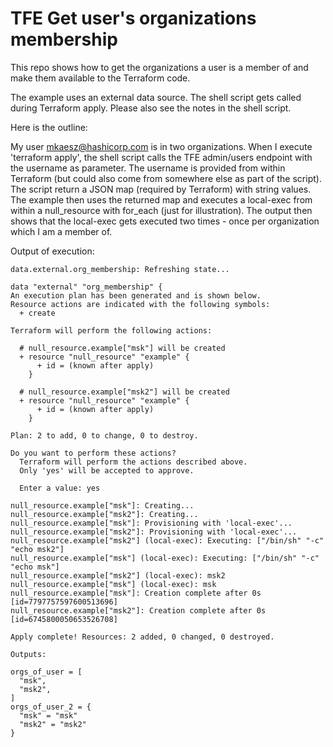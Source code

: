 # TFE Get user's organizations membership
This repo shows how to get the organizations a user is a member of and make them available to the Terraform code.

The example uses an external data source. The shell script gets called during Terraform apply. Please also see the notes in the shell script.

Here is the outline:

My user mkaesz@hashicorp.com is in two organizations. When I execute 'terraform apply', the shell script calls the TFE admin/users endpoint with the username as parameter. The username is provided from within Terraform (but could also come from somewhere else as part of the script). The script return a JSON map (required by Terraform) with string values. The example then uses the returned map and executes a local-exec from within a null_resource with for_each (just for illustration). The output then shows that the local-exec gets executed two times - once per organization which I am a member of.

Output of execution:

```mkaesz@hashicorp ~/w/t/e/user_membership> terraform apply
data.external.org_membership: Refreshing state...

data "external" "org_membership" {
An execution plan has been generated and is shown below.
Resource actions are indicated with the following symbols:
  + create

Terraform will perform the following actions:

  # null_resource.example["msk"] will be created
  + resource "null_resource" "example" {
      + id = (known after apply)
    }

  # null_resource.example["msk2"] will be created
  + resource "null_resource" "example" {
      + id = (known after apply)
    }

Plan: 2 to add, 0 to change, 0 to destroy.

Do you want to perform these actions?
  Terraform will perform the actions described above.
  Only 'yes' will be accepted to approve.

  Enter a value: yes

null_resource.example["msk"]: Creating...
null_resource.example["msk2"]: Creating...
null_resource.example["msk"]: Provisioning with 'local-exec'...
null_resource.example["msk2"]: Provisioning with 'local-exec'...
null_resource.example["msk2"] (local-exec): Executing: ["/bin/sh" "-c" "echo msk2"]
null_resource.example["msk"] (local-exec): Executing: ["/bin/sh" "-c" "echo msk"]
null_resource.example["msk2"] (local-exec): msk2
null_resource.example["msk"] (local-exec): msk
null_resource.example["msk"]: Creation complete after 0s [id=7797757597600513696]
null_resource.example["msk2"]: Creation complete after 0s [id=6745800050653526708]

Apply complete! Resources: 2 added, 0 changed, 0 destroyed.

Outputs:

orgs_of_user = [
  "msk",
  "msk2",
]
orgs_of_user_2 = {
  "msk" = "msk"
  "msk2" = "msk2"
}
```
